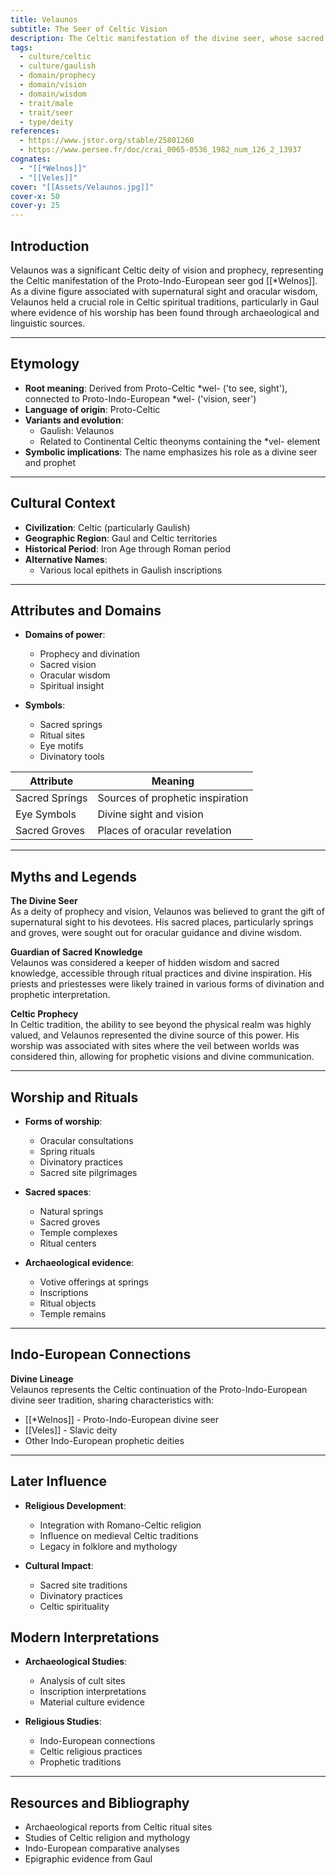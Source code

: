 ```yaml
---
title: Velaunos
subtitle: The Seer of Celtic Vision
description: The Celtic manifestation of the divine seer, whose sacred vision illuminated the paths between worlds
tags:
  - culture/celtic
  - culture/gaulish
  - domain/prophecy
  - domain/vision
  - domain/wisdom
  - trait/male
  - trait/seer
  - type/deity
references:
  - https://www.jstor.org/stable/25801260
  - https://www.persee.fr/doc/crai_0065-0536_1982_num_126_2_13937
cognates:
  - "[[*Welnos]]"
  - "[[Veles]]"
cover: "[[Assets/Velaunos.jpg]]"
cover-x: 50
cover-y: 25
---
```

## Introduction
Velaunos was a significant Celtic deity of vision and prophecy, representing the Celtic manifestation of the Proto-Indo-European seer god [[*Welnos]]. As a divine figure associated with supernatural sight and oracular wisdom, Velaunos held a crucial role in Celtic spiritual traditions, particularly in Gaul where evidence of his worship has been found through archaeological and linguistic sources.

---

## Etymology

- **Root meaning**: Derived from Proto-Celtic *wel- ('to see, sight'), connected to Proto-Indo-European *wel- ('vision, seer')
- **Language of origin**: Proto-Celtic
- **Variants and evolution**: 
  - Gaulish: Velaunos
  - Related to Continental Celtic theonyms containing the *vel- element
- **Symbolic implications**: The name emphasizes his role as a divine seer and prophet

---

## Cultural Context

- **Civilization**: Celtic (particularly Gaulish)
- **Geographic Region**: Gaul and Celtic territories
- **Historical Period**: Iron Age through Roman period
- **Alternative Names**:
  - Various local epithets in Gaulish inscriptions

---

## Attributes and Domains

- **Domains of power**: 
  - Prophecy and divination
  - Sacred vision
  - Oracular wisdom
  - Spiritual insight

- **Symbols**: 
  - Sacred springs
  - Ritual sites
  - Eye motifs
  - Divinatory tools

| Attribute | Meaning |
|-----------|----------|
| Sacred Springs | Sources of prophetic inspiration |
| Eye Symbols | Divine sight and vision |
| Sacred Groves | Places of oracular revelation |

---

## Myths and Legends

**The Divine Seer**  
As a deity of prophecy and vision, Velaunos was believed to grant the gift of supernatural sight to his devotees. His sacred places, particularly springs and groves, were sought out for oracular guidance and divine wisdom.

**Guardian of Sacred Knowledge**  
Velaunos was considered a keeper of hidden wisdom and sacred knowledge, accessible through ritual practices and divine inspiration. His priests and priestesses were likely trained in various forms of divination and prophetic interpretation.

**Celtic Prophecy**  
In Celtic tradition, the ability to see beyond the physical realm was highly valued, and Velaunos represented the divine source of this power. His worship was associated with sites where the veil between worlds was considered thin, allowing for prophetic visions and divine communication.

---

## Worship and Rituals

- **Forms of worship**: 
  - Oracular consultations
  - Spring rituals
  - Divinatory practices
  - Sacred site pilgrimages

- **Sacred spaces**: 
  - Natural springs
  - Sacred groves
  - Temple complexes
  - Ritual centers

- **Archaeological evidence**: 
  - Votive offerings at springs
  - Inscriptions
  - Ritual objects
  - Temple remains

---

## Indo-European Connections

**Divine Lineage**  
Velaunos represents the Celtic continuation of the Proto-Indo-European divine seer tradition, sharing characteristics with:
- [[*Welnos]] - Proto-Indo-European divine seer
- [[Veles]] - Slavic deity
- Other Indo-European prophetic deities

---

## Later Influence

- **Religious Development**:
  - Integration with Romano-Celtic religion
  - Influence on medieval Celtic traditions
  - Legacy in folklore and mythology

- **Cultural Impact**:
  - Sacred site traditions
  - Divinatory practices
  - Celtic spirituality

## Modern Interpretations

- **Archaeological Studies**:
  - Analysis of cult sites
  - Inscription interpretations
  - Material culture evidence

- **Religious Studies**:
  - Indo-European connections
  - Celtic religious practices
  - Prophetic traditions

---

## Resources and Bibliography

- Archaeological reports from Celtic ritual sites
- Studies of Celtic religion and mythology
- Indo-European comparative analyses
- Epigraphic evidence from Gaul